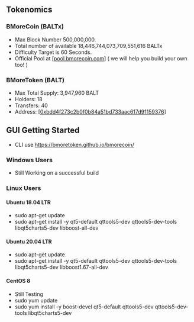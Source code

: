 ## Tokenomics
### BMoreCoin (BALTx)
* Max Block Number 500,000,000.
* Total number of available 18,446,744,073,709,551,616 BALTx
* Difficulty Target is 60 Seconds.
* Official Pool at [[pool.bmorecoin.com](https://pool.bmorecoin.com)] ( we will help you build your own too! )

### BMoreToken (BALT)
* Max Total Supply: 3,947,960 BALT
* Holders: 18
* Transfers: 40
* Address: [[0xbdd4f273c2b0f0b84a51bd733aac617d91159376](https://etherscan.io/address/0xbdd4f273c2b0f0b84a51bd733aac617d91159376)]

## GUI Getting Started
* CLI use https://bmoretoken.github.io/bmorecoin/
### Windows Users
* Still Working on a successful build

### Linux Users
#### Ubuntu 18.04 LTR
* sudo apt-get update
* sudo apt-get install -y qt5-default qttools5-dev qttools5-dev-tools libqt5charts5-dev libboost-all-dev

#### Ubuntu 20.04 LTR
* sudo apt-get update
* sudo apt-get install -y qt5-default qttools5-dev qttools5-dev-tools libqt5charts5-dev libboost1.67-all-dev

#### CentOS 8 
* Still Testing
* sudo yum update
* sudo yum install -y boost-devel qt5-default qttools5-dev qttools5-dev-tools libqt5charts5-dev
